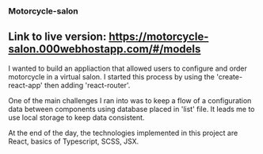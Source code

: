 ### Motorcycle-salon


## Link to live version: https://motorcycle-salon.000webhostapp.com/#/models

I wanted to build an appliaction that allowed users to configure and order motorcycle in a virtual salon.
I started this process by using the 'create-react-app' then adding 'react-router'. 

One of the main challenges I ran into was to keep a flow of a configuration data between components using database placed in 'list' file. It leads me to use local storage to keep data consistent. 

At the end of the day, the technologies implemented in this project are React, basics of Typescript, SCSS, JSX.


